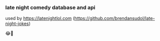 ### late night comedy database and api

used by https://latenightlol.com (https://github.com/brendansudol/late-night-jokes)

😂📖
